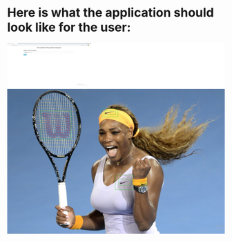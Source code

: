 # Here is what the application should look like for the user:

![Tennis Brand App](/images/tennisbrand_app.jpg)
![SerenaWilliams](/images/serenabrand.png)
